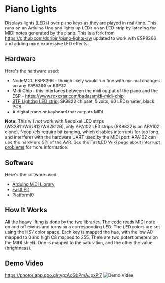 # Piano Lights

Displays lights (LEDs) over piano keys as they are played in real-time. This runs on an Arduino Uno and lights up LEDs on an LED strip by listening for MIDI notes generated by the piano. This is a fork from https://github.com/ddribin/piano-lights-sw updated to work with ESP8266 and adding more expressive LED effects.

## Hardware

Here's the hardware used:

- NodeMCU ESP8266 - though likely would run fine with minimal changes on any ESP8266 or ESP32
- Midi Chip - this interfaces between the midi output of the piano and the ESP - https://www.roxxxtar.com/badassmidi-midi-chip
- [BTF Lighting LED strip](https://www.btf-lighting.com/collections/sk9822/products/1-sk9822-led-pixel-strip-data-and-clock-dc5v?variant=25941426831460): SK9822 chipset, 5 volts, 60 LEDs/meter, black PCB
- A digital piano or keyboard that outputs MIDI

**Note:** This will *not* work with Neopixel LED strips (WS2811/WS2812/WS2812B), only APA102 LED strips (SK9822 is an APA102 clone). Neopixels require bit banging, which disables interrupts for too long, and interferes with the hardware UART used by the MIDI port. APA102 can use the hardware SPI of the AVR. See the [FastLED Wiki page about interrupt problems](https://github.com/FastLED/FastLED/wiki/Interrupt-problems) for more information.

## Software

Here's the software used:

- [Arduino MIDI Library](https://github.com/FortySevenEffects/arduino_midi_library)
- [FastLED](https://fastled.io)
- [PlatformIO](https://platformio.org)

## How It Works

All the heavy lifting is done by the two libraries. The code reads MIDI note on and off events and turns on a corresponding LED. The LED colors are set using the HSV color space. Each key is mapped the hue, with the low A0 mapped to 0 and high C8 mapped to 255. There are two potentiometers on the MIDI shield. One is mapped to the saturation, and the other the value (brightness).

## Demo Video

https://photos.app.goo.gl/typxAoGbPmAJpxPf7
![[Demo Video](https://photos.app.goo.gl/typxAoGbPmAJpxPf7)](https://github.com/freakintoddles2/piano-lights-sw-enhanced/assets/14365082/f138a23c-c2ca-4aa8-ac8a-a2c93d961acc)
